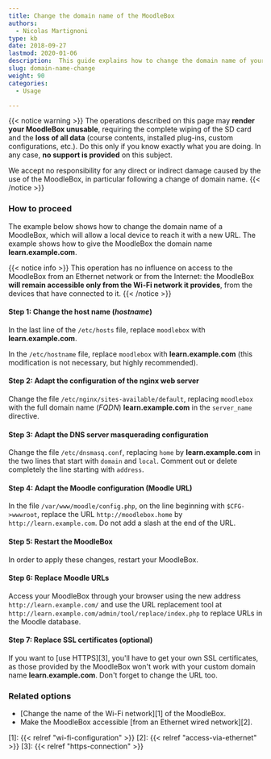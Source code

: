 ```yaml
---
title: Change the domain name of the MoodleBox
authors:
  - Nicolas Martignoni
type: kb
date: 2018-09-27
lastmod: 2020-01-06
description:  This guide explains how to change the domain name of your MoodleBox to better match your own local situation.
slug: domain-name-change
weight: 90
categories:
  - Usage

---
```

{{< notice warning >}}
The operations described on this page may __render your MoodleBox unusable__, requiring the complete wiping of the SD card and the __loss of all data__ (course contents, installed plug-ins, custom configurations, etc.). Do this only if you know exactly what you are doing. In any case, __no support is provided__ on this subject.

We accept no responsibility for any direct or indirect damage caused by the use of the MoodleBox, in particular following a change of domain name.
{{< /notice >}}

### How to proceed

The example below shows how to change the domain name of a MoodleBox, which will allow a local device to reach it with a new URL. The example shows how to give the MoodleBox the domain name __learn.example.com__.

{{< notice info >}}
This operation has no influence on access to the MoodleBox from an Ethernet network or from the Internet: the MoodleBox __will remain accessible only from the Wi-Fi network it provides__, from the devices that have connected to it.
{{< /notice >}}

#### Step 1: Change the host name (_hostname_)

In the last line of the `/etc/hosts` file, replace `moodlebox` with __learn.example.com__.

In the `/etc/hostname` file, replace `moodlebox` with __learn.example.com__ (this modification is not necessary, but highly recommended).

#### Step 2: Adapt the configuration of the nginx web server

Change the file `/etc/nginx/sites-available/default`, replacing `moodlebox` with the full domain name (_FQDN_) __learn.example.com__ in the `server_name` directive.

#### Step 3: Adapt the DNS server masquerading configuration

Change the file `/etc/dnsmasq.conf`, replacing `home` by __learn.example.com__ in the two lines that start with `domain` and `local`. Comment out or delete completely the line starting with `address`.

#### Step 4: Adapt the Moodle configuration (Moodle URL)

In the file `/var/www/moodle/config.php`, on the line beginning with `$CFG->wwwroot`, replace the URL `http://moodlebox.home` by `http://learn.example.com`. Do not add a slash at the end of the URL.

#### Step 5: Restart the MoodleBox

In order to apply these changes, restart your MoodleBox.

#### Step 6: Replace Moodle URLs

Access your MoodleBox through your browser using the new address `http://learn.example.com/` and use the URL replacement tool at `http://learn.example.com/admin/tool/replace/index.php` to replace URLs in the Moodle database.

#### Step 7: Replace SSL certificates (optional)

If you want to [use HTTPS][3], you'll have to get your own SSL certificates, as those provided by the MoodleBox won't work with your custom domain name __learn.example.com__. Don't forget to change the URL too.

### Related options

- [Change the name of the Wi-Fi network][1] of the MoodleBox.
- Make the MoodleBox accessible [from an Ethernet wired network][2].

 [1]: {{< relref "wi-fi-configuration" >}}
 [2]: {{< relref "access-via-ethernet" >}}
 [3]: {{< relref "https-connection" >}}
